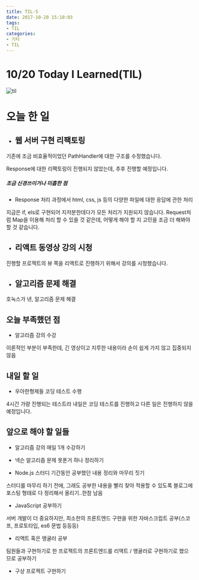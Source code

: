 ```yaml
---
title: TIL-5
date: 2017-10-20 15:10:03
tags:
- TIL
categories:
- 기타
- TIL
---
```


# **10/20 Today I Learned(TIL)**

![til](/images/til/til.jpg)

# 오늘 한 일

- ## 웹 서버 구현 리팩토링

기존에 조금 비효율적이었던 PathHandler에 대한 구조를 수정했습니다.

Response에 대한 리팩토링이 진행되지 않았는데, 추후 진행할 예정입니다.

##### 조금 신경쓰이거나 미흡한 점

- Response 처리 과정에서 html, css, js 등의 다양한 파일에 대한 응답에 관한 처리

지금은 if, els로 구현되어 지저분한데다가 모든 처리가 지원되지 않습니다. 
Request처럼 Map을 이용해 처리 할 수 있을 것 같은데, 어떻게 해야 할 지 고민을 조금 더 해봐야 할 것 같습니다.


- ## 리액트 동영상 강의 시청

진행할 프로젝트의 뷰 쪽을 리액트로 진행하기 위해서 강의를 시청했습니다.

- ## 알고리즘 문제 해결

호눅스가 낸, 알고리즘 문제 해결


## 오늘 부족했던 점

- 알고리즘 강의 수강

이론적인 부분이 부족한데, 긴 영상이고 지루한 내용이라 손이 쉽게 가지 않고 집중되지 않음

## 내일 할 일

- 우아한형제들 코딩 테스트 수행

4시간 가량 진행되는 테스트라 내일은 코딩 테스트를 진행하고 다른 일은 진행하지 않을 예정입니다.

## 앞으로 해야 할 일들

- 알고리즘 강의 매일 1개 수강하기

- 넥슨 알고리즘 문제 못푼거 하나 정리하기

- Node.js 스터디 기간동안 공부했던 내용 정리와 마무리 짓기

스터디를 마무리 하기 전에, 그래도 공부한 내용을 빨리 찾아 적용할 수 있도록 블로그에 포스팅 형태로 다 정리해서 올리기..한참 남음

- JavaScript 공부하기

서버 개발이 더 중요하지만, 최소한의 프론트엔드 구현을 위한 자바스크립트 공부(스코프, 프로토타입, es6 문법 등등등)

- 리액트 혹은 앵귤러 공부

팀원들과 구현하기로 한 프로젝트의 프론트엔드를 리액트 / 앵귤러로 구현하기로 했으므로 공부하기


- 구상 프로젝트 구현하기